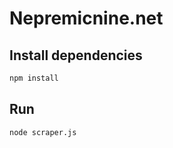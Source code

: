 # Nepremicnine.net

## Install dependencies

```bash
npm install
```

## Run

```bash
node scraper.js
```

